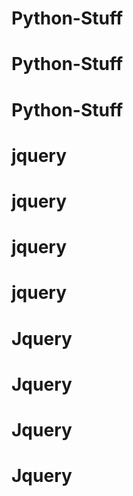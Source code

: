 # Python-Stuff
# Python-Stuff
# Python-Stuff
# jquery
# jquery
# jquery
# jquery
# Jquery
# Jquery
# Jquery
# Jquery
